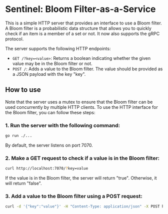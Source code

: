 # Sentinel: Bloom Filter-as-a-Service

This is a simple HTTP server that provides an interface to use a Bloom filter. A Bloom filter is a probabilistic data structure that allows you to quickly check if an item is a member of a set or not. It now also supports the gRPC protocol.

The server supports the following HTTP endpoints:

- `GET /?key=<value>`: Returns a boolean indicating whether the given value may be in the Bloom filter or not.
- `POST /`: Adds a value to the Bloom filter. The value should be provided as a JSON payload with the key "key".

## How to use
Note that the server uses a mutex to ensure that the Bloom filter can be used concurrently by multiple HTTP clients.
To use the HTTP interface for the Bloom filter, you can follow these steps:

### 1. Run the server with the following command:
```bash
go run ./...
```
By default, the server listens on port 7070.


### 2. Make a GET request to check if a value is in the Bloom filter:
```bash
curl http://localhost:7070/?key=value
```
If the value is in the Bloom filter, the server will return "true". Otherwise, it will return "false".

### 3. Add a value to the Bloom filter using a POST request:
```bash
curl -d '{"key":"value"}' -H "Content-Type: application/json" -X POST http://localhost:7070/
```
